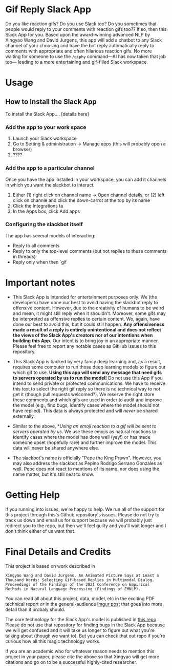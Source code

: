 # Gif Reply Slack App

Do you like reaction gifs? Do you use Slack too? Do you sometimes that people would reply to your 
comments with reaction gifs too?? If so, then this Slack App for you. Based upon the award-winning advanced NLP
by Xingyao Wang and David Jurgens, this app will add a chatbot to any Slack channel
of your choosing and have the bot reply automatically reply to comments with appropriate and often hilarious 
reaction gifs. No more waiting for someone to use the `/giphy` command&mdash;AI has now taken that job too&mdash;
leading to a more entertaining and gif-filled Slack workspace.


# Usage

## How to Install the Slack App

To install the Slack App.... [details here]

### Add the app to your work space
1. Launch your Slack workspace
2. Go to Setting &amp; administration -> Manage apps (this will probably open a browser)
3. ????

### Add the app to a particular channel

Once you have the app installed in your workspace, you can add it channels in which you want the slackbot to interact.

1. Either (1) right click on channel name -> Open channel details, or (2) left click on channle and click the down-carrot at the top by its name
2. Click the Integrations ta
3. In the Apps box, click Add apps

### Configuring the slackbot itself

The app has several models of interacting:
* Reply to all comments
* Reply to only the top-level comments (but not replies to these comments in threads)
* Reply only when then `gif

# Important notes

* This Slack App is intended for entertainment purposes only. We (the developers) have done our best to avoid having the slackbot reply to offensive content. However, due to the creativity of humans to be weird and mean, it might still reply when it shouldn't. Moreover, some gifs may be interpreted as offensive replies to certain content. We, again, have done our best to avoid this, but it could still happen. **Any offensiveness made a result of a reply is entirely unintentional and does not reflect the views of the Slack App's creators nor of our intentions when building this App.** Our intent is to bring joy in an appropriate manner. Please feel free to report any notable cases as GitHub issues to this repository.

* This Slack App is backed by very fancy deep learning and, as a result, requires some computer to run those deep learning models to figure out which gif to use. **Using this app will send any message that need gifs to servers operated by us to run the model!** Do not use this App if you intend to send private or protected communications. We have to receive this text to select the right gif reply so there is no technical way to not get it (though pull requests welcomed?). We reserve the right store these comments and which gifs are used in order to audit and improve the model (e.g., find bugs, identify cases where the model should not have replied). This data is always protected and will *never* be shared externally.

* Similar to the above, **Using an emoji reaction to a gif will be sent to servers operated by us*. We use these emojis as natural reactions to identify cases where the model has done well (yay!) or has made someone upset (hopefully rare) and further improve the model. This data will never be shared anywhere else.

* The slackbot's name is officially "Pepe the King Prawn". However, you may also address the slackbot as Pepino Rodrigo Serrano Gonzales as well. Pepe does not react to mentions of its name, nor does using the name matter, but it's still neat to know.

# Getting Help

If you running into issues, we're happy to help. We run all of the support for this project through this's Github repository's issues. Please do not try to track us down and email us for support because we will probably just redirect you to the repo, but then we'll feel guilty and you'll wait longer and I don't think either of us want that.

# Final Details and Credits

This project is based on work described in 
```
Xingyao Wang and David Jurgens. An Animated Picture Says at Least a Thousand Words: Selecting Gif-based Replies in Multimodal Dialog.
Proceedings of the Findings of the 2021 Conference on Empirical Methods in Natural Language Processing (Findings of EMNLP). 
```
You can read all about this project, data, model, etc in the exciting PDF technical report _or_ in the general-audience [Imgur post](https://imgur.com/gallery/G0oSrLV) that goes into more detail than it probaly should. 

The core technology for the Slack App's model is published in [this repo](https://github.com/xingyaoww/gif-reply). Please do not use that repository for finding bugs in the Slack App because we will get confused and it will take us longer to figure out what you're talking about (though we want to). But you can check that out repo if you're curious how all this magic technology works.

If you are an academic who for whatever reason needs to mention this project in your paper, please cite the above so that Xingyao will get more citations and go on to be a successful highly-cited researcher.
